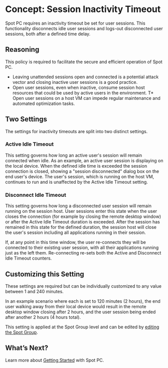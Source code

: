 # Concept: Session Inactivity Timeout
Spot PC requires an inactivity timeout be set for user sessions. This functionality disconnects idle user sessions and logs-out disconnected user sessions, both after a defined time delay.

## Reasoning
This policy is required to facilitate the secure and efficient operation of Spot PC.

* Leaving unattended sessions open and connected is a potential attack vector and closing inactive user sessions is a good practice.
* Open user sessions, even when inactive, consume session host resources that could be used by active users in the environment.
T* Open user sessions on a host VM can impede regular maintenance and automated optimization tasks.

## Two Settings
The settings for inactivity timeouts are split into two distinct settings.

### Active Idle Timeout
This setting governs how long an active user's session will remain connected when idle. As an example, an active user session is displaying on the local device. When the defined idle time is exceeded the session connection is closed, showing a "session disconnected" dialog box on the end user's device. The user's session, which is running on the host VM, continues to run and is unaffected by the Active Idle Timeout setting.

### Disconnect Idle Timeout
This setting governs how long a disconnected user session will remain running on the session host. User sessions enter this state when the user closes the connection (for example by closing the remote desktop window) or after the Active Idle Timeout duration is exceeded. After the session has remained in this state for the defined duration, the session host will close the user's session including all applications running in their session.

If, at any point in this time window, the user re-connects they will be connected to their existing user session, with all their applications running just as the left them. Re-connecting re-sets both the Active and Disconnect Idle Timeout counters.

## Customizing this Setting
These settings are required but can be individually customized to any value between 1 and 240 minutes.

In an example scenario where each is set to 120 minutes (2 hours), the end user walking away from their local device would result in the remote desktop window closing after 2 hours, and the user session being ended after another 2 hours (4 hours total).

This setting is applied at the Spot Group level and can be edited by [editing the Spot Group](spot-pc/tutorials/edit-spot-group).

## What’s Next?

Learn more about [Getting Started](spot-pc/getting-started/) with Spot PC.

